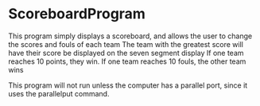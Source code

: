 # ScoreboardProgram

This program simply displays a scoreboard, and allows the user to change the scores and fouls of each team
The team with the greatest score will have their score be displayed on the seven segment display
If one team reaches 10 points, they win. If one team reaches 10 fouls, the other team wins

This program will not run unless the computer has a parallel port, since it uses the parallelput command. 
